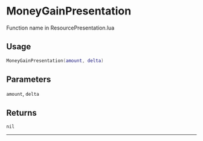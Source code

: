 # MoneyGainPresentation
Function name in ResourcePresentation.lua
## Usage
```lua
MoneyGainPresentation(amount, delta)
```
## Parameters
`amount`, `delta`
## Returns
`nil`

---